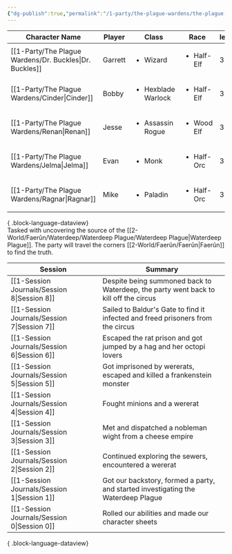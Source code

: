 ```yaml
---
{"dg-publish":true,"permalink":"/1-party/the-plague-wardens/the-plague-wardens/","tags":["gardenEntry"],"created":"2025-02-19T20:56:05.000-05:00","updated":"2025-02-24T20:53:45.583-05:00"}
---
```


| Character Name                                             | Player  | Class                              | Race                       | level |
| ---------------------------------------------------------- | ------- | ---------------------------------- | -------------------------- | ----- |
| [[1-Party/The Plague Wardens/Dr. Buckles\|Dr. Buckles]] | Garrett | <ul><li>Wizard</li></ul>           | <ul><li>Half-Elf</li></ul> | 3     |
| [[1-Party/The Plague Wardens/Cinder\|Cinder]]           | Bobby   | <ul><li>Hexblade Warlock</li></ul> | <ul><li>Half-Elf</li></ul> | 3     |
| [[1-Party/The Plague Wardens/Renan\|Renan]]             | Jesse   | <ul><li>Assassin Rogue</li></ul>   | <ul><li>Wood Elf</li></ul> | 3     |
| [[1-Party/The Plague Wardens/Jelma\|Jelma]]             | Evan    | <ul><li>Monk</li></ul>             | <ul><li>Half-Orc</li></ul> | 3     |
| [[1-Party/The Plague Wardens/Ragnar\|Ragnar]]           | Mike    | <ul><li>Paladin</li></ul>          | <ul><li>Half-Orc</li></ul> | 3     |

{ .block-language-dataview}
<br> 
Tasked with uncovering the source of the [[2-World/Faerûn/Waterdeep/Waterdeep Plague/Waterdeep Plague\|Waterdeep Plague]]. The party will travel the corners [[2-World/Faerûn/Faerûn\|Faerûn]] to find the truth.


| Session                                        | Summary                                                                              |
| ---------------------------------------------- | ------------------------------------------------------------------------------------ |
| [[1-Session Journals/Session 8\|Session 8]] | Despite being summoned back to Waterdeep, the party went back to kill off the circus |
| [[1-Session Journals/Session 7\|Session 7]] | Sailed to Baldur's Gate to find it infected and freed prisoners from the circus      |
| [[1-Session Journals/Session 6\|Session 6]] | Escaped the rat prison and got jumped by a hag and her octopi lovers                 |
| [[1-Session Journals/Session 5\|Session 5]] | Got imprisoned by wererats, escaped and killed a frankenstein monster                |
| [[1-Session Journals/Session 4\|Session 4]] | Fought minions and a wererat                                                         |
| [[1-Session Journals/Session 3\|Session 3]] | Met and dispatched a nobleman wight from a cheese empire                             |
| [[1-Session Journals/Session 2\|Session 2]] | Continued exploring the sewers, encountered a wererat                                |
| [[1-Session Journals/Session 1\|Session 1]] | Got our backstory, formed a party, and started investigating the Waterdeep Plague    |
| [[1-Session Journals/Session 0\|Session 0]] | Rolled our abilities and made our character sheets                                   |

{ .block-language-dataview}
